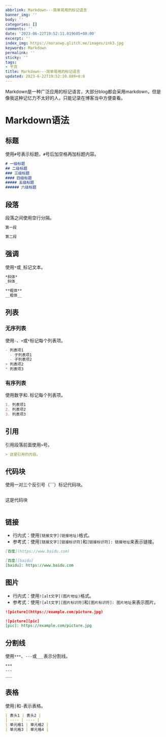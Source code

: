 ```yaml
---
abbrlink: Markdown---简单易用的标记语言
banner_img: ''
body: ''
categories: []
comments: ''
date: '2023-06-22T19:52:11.019605+08:00'
excerpt: ''
index_img: https://moranwp.glitch.me/images/ink3.jpg
keywords: Markdown
permalink: ''
sticky: ''
tags:
- 干货
title: Markdown---简单易用的标记语言
updated: 2023-6-22T19:52:10.889+8:0
---
```

Markdown是一种广泛应用的标记语言，大部分blog都会采用markdown，但是像我这种记忆力不太好的人，只能记录在博客当中方便查看。

# Markdown语法

## 标题

使用`#`号表示标题，`#`号后加空格再加标题内容。

```md
# 一级标题
## 二级标题
### 三级标题
#### 四级标题
##### 五级标题
###### 六级标题
```

## 段落

段落之间使用空行分隔。

```md
第一段

第二段
```

## 强调

使用`*`或`_`标记文本。

```md
*斜体*
_斜体_

**粗体**
__粗体__
```

## 列表

### 无序列表

使用`-`、`+`或`*`标记每个列表项。

```md
- 列表项1
  - 子列表项1
  - 子列表项2
+ 列表项2
* 列表项3
```

### 有序列表

使用数字和`.`标记每个列表项。

```md
1. 列表项1
2. 列表项2
3. 列表项3
```

## 引用

引用段落前面使用`>`号。

```md
> 这是引用的内容。
```

## 代码块

使用一对三个反引号（```）标记代码块。

```md

```

这是代码块

```

```

## 链接

- 行内式：使用`[链接文字](链接地址)`格式。
- 参考式：使用`[链接文字][链接标识符]`和`[链接标识符]: 链接地址`来表示链接。

```md
[百度](https://www.baidu.com)

[百度][baidu]
[baidu]: https://www.baidu.com
```

## 图片

- 行内式：使用`![alt文字](图片地址)`格式。
- 参考式：使用`![alt文字][图片标识符]`和`[图片标识符]: 图片地址`来表示图片。

```md
![picture](https://example.com/picture.jpg)

![picture][pic]
[pic]: https://example.com/picture.jpg
```

## 分割线

使用`***`、`---`或`___`表示分割线。

```md
***
---
___
```

## 表格

使用`|`和`-`表示表格。

```md
| 表头1 | 表头2 |
| ---- | ---- |
| 单元格1 | 单元格2 |
| 单元格3 | 单元格4 |
```


```
